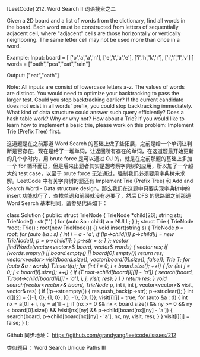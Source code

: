 [LeetCode] 212. Word Search II 词语搜索之二 

 
Given a 2D board and a list of words from the dictionary, find all words in the board.
Each word must be constructed from letters of sequentially adjacent cell, where "adjacent" cells are those horizontally or vertically neighboring. The same letter cell may not be used more than once in a word.
 
Example:
Input: 
board = [
  ['o','a','a','n'],
  ['e','t','a','e'],
  ['i','h','k','r'],
  ['i','f','l','v']
]
words = ["oath","pea","eat","rain"]

Output: ["eat","oath"]
 
Note:
All inputs are consist of lowercase letters a-z.
The values of words are distinct.
You would need to optimize your backtracking to pass the larger test. Could you stop backtracking earlier?
If the current candidate does not exist in all words' prefix, you could stop backtracking immediately. What kind of data structure could answer such query efficiently? Does a hash table work? Why or why not? How about a Trie? If you would like to learn how to implement a basic trie, please work on this problem: Implement Trie (Prefix Tree) first.
 
这道题是在之前那道 Word Search 的基础上做了些拓展，之前是给一个单词让判断是否存在，现在是给了一堆单词，让返回所有存在的单词，在这道题最开始更新的几个小时内，用 brute force 是可以通过 OJ 的，就是在之前那题的基础上多加一个 for 循环而已，但是后来出题者其实是想考察字典树的应用，所以加了一个超大的 test case，以至于 brute force 无法通过，强制我们必须要用字典树来求解。LeetCode 中有关字典树的题还有 Implement Trie (Prefix Tree) 和 Add and Search Word - Data structure design，那么我们在这题中只要实现字典树中的 insert 功能就行了，查找单词和前缀就没有必要了，然后 DFS 的思路跟之前那道 Word Search 基本相同，请参见代码如下：
 

class Solution {
public:
    struct TrieNode {
        TrieNode *child[26];
        string str;
        TrieNode() : str("") {
            for (auto &a : child) a = NULL;
        }
    };
    struct Trie {
        TrieNode *root;
        Trie() : root(new TrieNode()) {}
        void insert(string s) {
            TrieNode *p = root;
            for (auto &a : s) {
                int i = a - 'a';
                if (!p->child[i]) p->child[i] = new TrieNode();
                p = p->child[i];
            }
            p->str = s;
        }
    };
    vector<string> findWords(vector<vector<char>>& board, vector<string>& words) {
        vector<string> res;
        if (words.empty() || board.empty() || board[0].empty()) return res;
        vector<vector<bool>> visit(board.size(), vector<bool>(board[0].size(), false));
        Trie T;
        for (auto &a : words) T.insert(a);
        for (int i = 0; i < board.size(); ++i) {
            for (int j = 0; j < board[i].size(); ++j) {
                if (T.root->child[board[i][j] - 'a']) {
                    search(board, T.root->child[board[i][j] - 'a'], i, j, visit, res);
                }
            }
        }
        return res;
    }
    void search(vector<vector<char>>& board, TrieNode* p, int i, int j, vector<vector<bool>>& visit, vector<string>& res) { 
        if (!p->str.empty()) {
            res.push_back(p->str);
            p->str.clear();
        }
        int d[][2] = {{-1, 0}, {1, 0}, {0, -1}, {0, 1}};
        visit[i][j] = true;
        for (auto &a : d) {
            int nx = a[0] + i, ny = a[1] + j;
            if (nx >= 0 && nx < board.size() && ny >= 0 && ny < board[0].size() && !visit[nx][ny] && p->child[board[nx][ny] - 'a']) {
                search(board, p->child[board[nx][ny] - 'a'], nx, ny, visit, res);
            }
        }
        visit[i][j] = false;
    }
};

 
Github 同步地址：
https://github.com/grandyang/leetcode/issues/212
 
类似题目：
Word Search
Unique Paths III